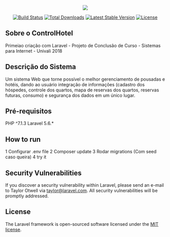 <p align="center"><img src="https://laravel.com/assets/img/components/logo-laravel.svg"></p>

<p align="center">
<a href="https://travis-ci.org/laravel/framework"><img src="https://travis-ci.org/laravel/framework.svg" alt="Build Status"></a>
<a href="https://packagist.org/packages/laravel/framework"><img src="https://poser.pugx.org/laravel/framework/d/total.svg" alt="Total Downloads"></a>
<a href="https://packagist.org/packages/laravel/framework"><img src="https://poser.pugx.org/laravel/framework/v/stable.svg" alt="Latest Stable Version"></a>
<a href="https://packagist.org/packages/laravel/framework"><img src="https://poser.pugx.org/laravel/framework/license.svg" alt="License"></a>
</p>

## Sobre o ControlHotel

Primeiao criação com Laravel - Projeto de Conclusão de Curso - Sistemas para Internet - Univali 2018

## Descrição do Sistema

Um sistema Web que torne possível o melhor gerenciamento de pousadas e hotéis, dando ao usuário integração de informações (cadastro dos hóspedes, controle dos quartos, mapa de reservas dos quartos, reservas futuras, consumo) e segurança dos dados em um único lugar. 

## Pré-requisitos

PHP ^7.1.3
Laravel 5.6.*

## How to run

1 Configurar .env file
2 Composer update
3 Rodar migrations (Com seed caso queira)
4 try it

## Security Vulnerabilities

If you discover a security vulnerability within Laravel, please send an e-mail to Taylor Otwell via [taylor@laravel.com](mailto:taylor@laravel.com). All security vulnerabilities will be promptly addressed.

## License

The Laravel framework is open-sourced software licensed under the [MIT license](https://opensource.org/licenses/MIT).